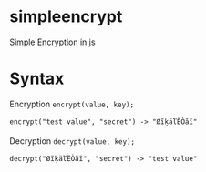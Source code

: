 # simpleencrypt
Simple Encryption in js

# Syntax
Encryption
```encrypt(value, key);```

```encrypt("test value", "secret") -> "ØĩķäľËÒãĩ"```

Decryption
```decrypt(value, key);```

```decrypt("ØĩķäľËÒãĩ", "secret") -> "test value"```

